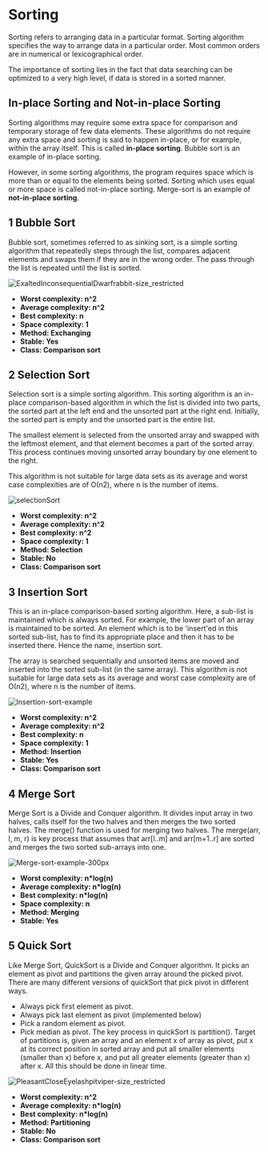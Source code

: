 # Sorting 

Sorting refers to arranging data in a particular format. Sorting algorithm specifies the way to arrange data in a particular order. Most common orders are in numerical or lexicographical order.

The importance of sorting lies in the fact that data searching can be optimized to a very high level, if data is stored in a sorted manner.

## In-place Sorting and Not-in-place Sorting
Sorting algorithms may require some extra space for comparison and temporary storage of few data elements. These algorithms do not require any extra space and sorting is said to happen in-place, or for example, within the array itself. This is called **in-place sorting**. Bubble sort is an example of in-place sorting.

However, in some sorting algorithms, the program requires space which is more than or equal to the elements being sorted. Sorting which uses equal or more space is called not-in-place sorting. Merge-sort is an example of **not-in-place sorting**.

## 1 Bubble Sort

Bubble sort, sometimes referred to as sinking sort, is a simple sorting algorithm that repeatedly steps through the list, compares adjacent elements and swaps them if they are in the wrong order. The pass through the list is repeated until the list is sorted.

![ExaltedInconsequentialDwarfrabbit-size_restricted](https://user-images.githubusercontent.com/44902363/76322053-e15bcf00-6308-11ea-9959-8d2bc289c3e7.gif)

* **Worst complexity: n^2**
* **Average complexity: n^2**
* **Best complexity: n**
* **Space complexity: 1**
* **Method: Exchanging**
* **Stable: Yes**
* **Class: Comparison sort**

## 2 Selection Sort

Selection sort is a simple sorting algorithm. This sorting algorithm is an in-place comparison-based algorithm in which the list is divided into two parts, the sorted part at the left end and the unsorted part at the right end. Initially, the sorted part is empty and the unsorted part is the entire list.

The smallest element is selected from the unsorted array and swapped with the leftmost element, and that element becomes a part of the sorted array. This process continues moving unsorted array boundary by one element to the right.

This algorithm is not suitable for large data sets as its average and worst case complexities are of Ο(n2), where n is the number of items.

![selectionSort](https://user-images.githubusercontent.com/44902363/76322841-e1100380-6309-11ea-96c3-2562e1b95662.gif)

* **Worst complexity: n^2**
* **Average complexity: n^2**
* **Best complexity: n^2**
* **Space complexity: 1**
* **Method: Selection**
* **Stable: No**
* **Class: Comparison sort**

## 3 Insertion Sort

This is an in-place comparison-based sorting algorithm. Here, a sub-list is maintained which is always sorted. For example, the lower part of an array is maintained to be sorted. An element which is to be 'insert'ed in this sorted sub-list, has to find its appropriate place and then it has to be inserted there. Hence the name, insertion sort.

The array is searched sequentially and unsorted items are moved and inserted into the sorted sub-list (in the same array). This algorithm is not suitable for large data sets as its average and worst case complexity are of Ο(n2), where n is the number of items.

![Insertion-sort-example](https://user-images.githubusercontent.com/44902363/76323451-be321f00-630a-11ea-80dc-6bfd0acd655a.gif)

* **Worst complexity: n^2**
* **Average complexity: n^2**
* **Best complexity: n**
* **Space complexity: 1**
* **Method: Insertion**
* **Stable: Yes**
* **Class: Comparison sort**

## 4 Merge Sort

Merge Sort is a Divide and Conquer algorithm. It divides input array in two halves, calls itself for the two halves and then merges the two sorted halves. The merge() function is used for merging two halves. The merge(arr, l, m, r) is key process that assumes that arr[l..m] and arr[m+1..r] are sorted and merges the two sorted sub-arrays into one.

![Merge-sort-example-300px](https://user-images.githubusercontent.com/44902363/76325189-110cd600-630d-11ea-9b72-e60ad0d8d05e.gif)


* **Worst complexity: n*log(n)**
* **Average complexity: n*log(n)**
* **Best complexity: n*log(n)**
* **Space complexity: n**
* **Method: Merging**
* **Stable: Yes**

## 5 Quick Sort

Like Merge Sort, QuickSort is a Divide and Conquer algorithm. It picks an element as pivot and partitions the given array around the picked pivot. There are many different versions of quickSort that pick pivot in different ways.

* Always pick first element as pivot.
* Always pick last element as pivot (implemented below)
* Pick a random element as pivot.
* Pick median as pivot.
The key process in quickSort is partition(). Target of partitions is, given an array and an element x of array as pivot, put x at its correct position in sorted array and put all smaller elements (smaller than x) before x, and put all greater elements (greater than x) after x. All this should be done in linear time.


![PleasantCloseEyelashpitviper-size_restricted](https://user-images.githubusercontent.com/44902363/76326058-1880af00-630e-11ea-9b52-a9219584ef1e.gif)


* **Worst complexity: n^2**
* **Average complexity: n*log(n)**
* **Best complexity: n*log(n)**
* **Method: Partitioning**
* **Stable: No**
* **Class: Comparison sort**




